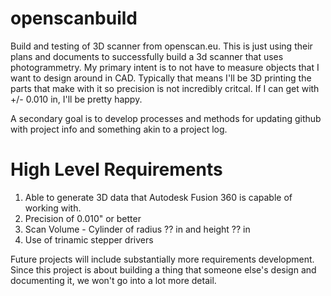# openscanbuild
Build and testing of 3D scanner from openscan.eu.  This is just using their plans and documents to successfully build a 3d scanner that uses photogrammetry.  My primary intent is to not have to measure objects that I want to design around in CAD.  Typically that means I'll be 3D printing the parts that make with it so precision is not incredibly critcal.  If I can get with +/- 0.010 in, I'll be pretty happy. 

A secondary goal is to develop processes and methods for updating github with project info and something akin to a project log.

# High Level Requirements
1. Able to generate 3D data that Autodesk Fusion 360 is capable of working with.
2. Precision of 0.010" or better
3. Scan Volume - Cylinder of radius ?? in and height ?? in
4. Use of trinamic stepper drivers

Future projects will include substantially more requirements development.  Since this project is about building a thing that someone else's design and documenting it, we won't go into a lot more detail.
